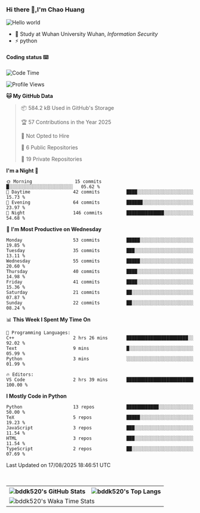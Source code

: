 ### Hi there 👋,I'm Chao Huang


<img src="https://raw.githubusercontent.com/sagar-viradiya/sagar-viradiya/master/resources/banner.png" alt="Hello world">


<br/>


- 🍻  Study at Wuhan University Wuhan, _Information Security_
- ⚡  python



#### Coding status  ⌨️

<!--START_SECTION:waka-->
![Code Time](http://img.shields.io/badge/Code%20Time-889%20hrs%2018%20mins-blue)

![Profile Views](http://img.shields.io/badge/Profile%20Views-1-blue)

**🐱 My GitHub Data** 

> 📦 584.2 kB Used in GitHub's Storage 
 > 
> 🏆 57 Contributions in the Year 2025
 > 
> 🚫 Not Opted to Hire
 > 
> 📜 6 Public Repositories 
 > 
> 🔑 19 Private Repositories 
 > 
**I'm a Night 🦉** 

```text
🌞 Morning                15 commits          █░░░░░░░░░░░░░░░░░░░░░░░░   05.62 % 
🌆 Daytime                42 commits          ████░░░░░░░░░░░░░░░░░░░░░   15.73 % 
🌃 Evening                64 commits          ██████░░░░░░░░░░░░░░░░░░░   23.97 % 
🌙 Night                  146 commits         ██████████████░░░░░░░░░░░   54.68 % 
```
📅 **I'm Most Productive on Wednesday** 

```text
Monday                   53 commits          █████░░░░░░░░░░░░░░░░░░░░   19.85 % 
Tuesday                  35 commits          ███░░░░░░░░░░░░░░░░░░░░░░   13.11 % 
Wednesday                55 commits          █████░░░░░░░░░░░░░░░░░░░░   20.60 % 
Thursday                 40 commits          ████░░░░░░░░░░░░░░░░░░░░░   14.98 % 
Friday                   41 commits          ████░░░░░░░░░░░░░░░░░░░░░   15.36 % 
Saturday                 21 commits          ██░░░░░░░░░░░░░░░░░░░░░░░   07.87 % 
Sunday                   22 commits          ██░░░░░░░░░░░░░░░░░░░░░░░   08.24 % 
```


📊 **This Week I Spent My Time On** 

```text
💬 Programming Languages: 
C++                      2 hrs 26 mins       ███████████████████████░░   92.02 % 
Text                     9 mins              █░░░░░░░░░░░░░░░░░░░░░░░░   05.99 % 
Python                   3 mins              ░░░░░░░░░░░░░░░░░░░░░░░░░   01.99 % 

🔥 Editors: 
VS Code                  2 hrs 39 mins       █████████████████████████   100.00 % 
```

**I Mostly Code in Python** 

```text
Python                   13 repos            ████████████░░░░░░░░░░░░░   50.00 % 
TeX                      5 repos             █████░░░░░░░░░░░░░░░░░░░░   19.23 % 
JavaScript               3 repos             ███░░░░░░░░░░░░░░░░░░░░░░   11.54 % 
HTML                     3 repos             ███░░░░░░░░░░░░░░░░░░░░░░   11.54 % 
TypeScript               2 repos             ██░░░░░░░░░░░░░░░░░░░░░░░   07.69 % 
```




 Last Updated on 17/08/2025 18:46:51 UTC
<!--END_SECTION:waka-->

<br/>

<table>
  <tr>
    <th>
      <img alt="bddk520's GitHub Stats" src="https://github-readme-stats-git-masterrstaa-rickstaa.vercel.app/api?username=bddk520&show_icons=true&theme=transparent&hide_border=true" align="center" />
    </th>
    <th>
      <img alt="bddk520's Top Langs" src="https://github-readme-stats-git-masterrstaa-rickstaa.vercel.app/api/top-langs/?username=bddk520&layout=compact&theme=transparent&hide_border=true&langs_count=10&hide=CMake" align="center" /> 
    </th>
  </tr>
  <tr>
    <td colspan=2>
      <img alt="bddk520's Waka Time Stats" src="https://github-readme-stats.vercel.app/api/wakatime?username=bddk&hide_border=true&layout=compact&theme=transparent&custom_title=WorkTimeThisWeek&range=last_7_days" align="center"/>
    </td>
  </tr>
</table>
